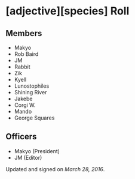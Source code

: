 \[adjective\]\[species\] Roll
=============================

## Members

* Makyo
* Rob Baird
* JM
* Rabbit
* Zik
* Kyell
* Lunostophiles
* Shining River
* Jakebe
* Corgi W.
* Mando
* George Squares

## Officers

* Makyo (President)
* JM (Editor)

Updated and signed on *March 28, 2016*.
